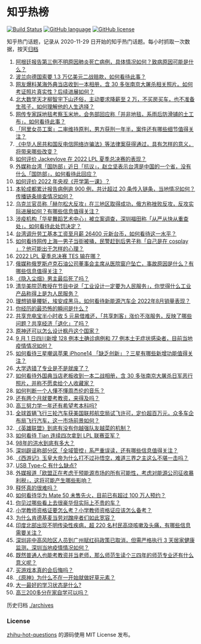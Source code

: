 # 知乎热榜
[![Build Status](https://github.com/ToWeLong/zhihu-hot-questions/workflows/CI/badge.svg)](https://github.com/ToWeLong/zhihu-hot-questions/actions)
[![GitHub language](https://img.shields.io/badge/language-golang-orange.svg)](https://golang.org/)
[![GitHub license](https://img.shields.io/github/license/ToWeLong/zhihu-hot-questions)](https://github.com/ToWeLong/zhihu-hot-questions/blob/main/LICENSE)

知乎热门话题，记录从 2020-11-29 日开始的知乎热门话题。每小时抓取一次数据，按天[归档](./archives)

<!-- BEGIN -->

1. [阿根廷报告第三例不明原因肺炎死亡病例，具体情况如何？致病原因可能是什么？](https://www.zhihu.com/question/551271929)
1. [波兰向德国索要 1.3 万亿美元二战赔款，如何看待此事？](https://www.zhihu.com/question/551238192)
1. [网友爆料某海外典当店收到一本相册，含 30 多张南京大屠杀相关照片。如何考证照片真实性？后续进展如何？](https://www.zhihu.com/question/551192807)
1. [北大数学天才柳智宇下山还俗，主动要求降薪至 2 万，不买房买车，也不准备生孩子，如何理解他的人生选择？](https://www.zhihu.com/question/551205351)
1. [网传专家踩地毯考察玉米地，会务部回应称「并非地毯，系雨后防滑铺的土工布」，如何看待此事？](https://www.zhihu.com/question/551212306)
1. [「阿里女员工案」二审维持原判，男方获刑一年半，案件还有哪些细节值得关注？](https://www.zhihu.com/question/551322806)
1. [《中华人民共和国反电信网络诈骗法》等法律案获得通过，具有怎样的意义，将带来哪些改变？](https://www.zhihu.com/question/551302199)
1. [如何评价 Jackeylove 在 2022 LPL 夏季总决赛的表现？](https://www.zhihu.com/question/551240627)
1. [外媒称台湾「国防部」近日「抗议」，赵立坚表示台湾是中国的一个省，没有什么「国防部」，如何看待此回应？](https://www.zhihu.com/question/551037385)
1. [如何评价 2022 年央视《开学第一课》？](https://www.zhihu.com/question/551140986)
1. [本轮成都累计报告病例逾 900 例，共计超过 20 条传入链条，当地情况如何？传播链条排查情况如何？](https://www.zhihu.com/question/551271789)
1. [乌克兰官员称「赫尔松大反攻」在三地区取得成功，俄方称挫败反攻，反攻实际进展如何？有哪些信息值得关注？](https://www.zhihu.com/question/551187018)
1. [涉疫机构「华星舞蹈艺术中心」被立案调查，深圳福田称「从严从快从重查处」，如何看待此处罚决定？](https://www.zhihu.com/question/551161218)
1. [台湾调升劳工基本工资至月薪 26400 元新台币，如何看待这一水平？](https://www.zhihu.com/question/551200057)
1. [如何看待网传上海一男子当街被捅，民警赶到后男子称「自己是在 cosplay 」？他可能出于怎样的心理？](https://www.zhihu.com/question/550729670)
1. [2022 LPL 夏季总决赛 TES 输在哪？](https://www.zhihu.com/question/551241271)
1. [俄媒称俄罗斯卢克石油公司董事会主席从医院窗户坠亡，事故原因是什么？有哪些信息值得关注？](https://www.zhihu.com/question/551207570)
1. [《隐入尘烟》男主最后死了吗？](https://www.zhihu.com/question/550941249)
1. [清华美院范教授在节目中说「工业设计一定要为人民服务」，你觉得什么工业产品称得上是为人民服务？](https://www.zhihu.com/question/550128045)
1. [理想销量腰斩，埃安成黑马，如何看待新能源汽车企 2022年8月销量表现？](https://www.zhihu.com/question/551219927)
1. [你经历的最恐怖的瞬间是什么 ?](https://www.zhihu.com/question/459329916)
1. [共享充电宝半小时收 5 元易借难还，「共享刺客」涨价不涨服务，反映了哪些问题？共享经济「退化」了吗？](https://www.zhihu.com/question/551060269)
1. [原神还可以怎么设计枫丹这个国家？](https://www.zhihu.com/question/550946045)
1. [9 月 1 日四川新增 128 例本土确诊病例和 77 例本土无症状感染者，目前当地疫情情况如何？](https://www.zhihu.com/question/551292991)
1. [如何看待三星嘲讽苹果 iPhone14 「缺乏创新」？三星有哪些新增功能值得关注？](https://www.zhihu.com/question/551305261)
1. [大学选错了专业是不是就废了？](https://www.zhihu.com/question/416945548)
1. [如何看待外国典当店老板收到一本二战相册，含 30 多张南京大屠杀日军恶行照片，并称不愿卖给个人收藏家？](https://www.zhihu.com/question/551197400)
1. [如何判断一个人懂不懂周杰伦的音乐？](https://www.zhihu.com/question/550592394)
1. [还有两个月就要考教资，来得及吗？](https://www.zhihu.com/question/481521475)
1. [高三努力学一年还有希望考本科吗?](https://www.zhihu.com/question/543828227)
1. [全球首辆飞行三轮汽车获美国联邦航空局试飞许可，定价超百万元，众多车企布局飞行汽车，这一市场前景如何？](https://www.zhihu.com/question/551061037)
1. [《英雄联盟》到底有没有你越强队友越菜的机制？](https://www.zhihu.com/question/548458585)
1. [如何看待 Tian 连续四次拿到 LPL 联赛亚军？](https://www.zhihu.com/question/551242411)
1. [98年的洪水到底有多大？](https://www.zhihu.com/question/36227388)
1. [深圳辟谣称部分区「全域管控」系严重误读，还有哪些信息值得关注？](https://www.zhihu.com/question/551224834)
1. [《西游记》玉皇大帝为什么打不过孙悟空，难道三界之主这么不堪一击吗？](https://www.zhihu.com/question/550919647)
1. [USB Type-C 有什么缺点?](https://www.zhihu.com/question/37962306)
1. [外媒报道「欧盟正在考虑干预能源市场的所有可能性，考虑对能源公司征收暴利税」，这将可能产生哪些影响？](https://www.zhihu.com/question/551198319)
1. [释怀真的很难吗？](https://www.zhihu.com/question/551224682)
1. [如何看待华为 Mate 50 未售先火，目前已有超过 100 万人预约？](https://www.zhihu.com/question/550557452)
1. [你见过哪些看上去很豪华但实际上不贵的车？](https://www.zhihu.com/question/551036291)
1. [小学教师资格证要怎么考？小学教师资格证应该怎么备考？](https://www.zhihu.com/question/278903245)
1. [为什么肯德基麦当劳对蹭座者们如此宽容？](https://www.zhihu.com/question/346608311)
1. [印度北部出现不明传染性疾病，超 220 名村民高烧咳嗽及头痛，有哪些信息需要关注？](https://www.zhihu.com/question/551278549)
1. [深圳非中高风险区人员到广州赋红码政策已取消，但需严格执行 3 天居家健康监测，深圳当地疫情情况如何？](https://www.zhihu.com/question/551111978)
1. [既然普通人也能考教资并当老师，那么师范生读个三四年的师范专业还有什么意义呢？](https://www.zhihu.com/question/424239001)
1. [买游戏本真的会后悔吗？](https://www.zhihu.com/question/545939065)
1. [《原神》为什么不在一开始就做好草元素？](https://www.zhihu.com/question/542079430)
1. [大一最好的学习状态是什么?](https://www.zhihu.com/question/436598583)
1. [高三200多分在家自学可以吗？](https://www.zhihu.com/question/550669481)

<!-- END -->

历史归档 [./archives](./archives)


### License
[zhihu-hot-questions](https://github.com/towelong/zhihu-hot-questions) 的源码使用 MIT License 发布。